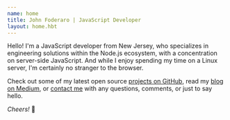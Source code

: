```yaml
---
name: home
title: John Foderaro | JavaScript Developer
layout: home.hbt
---
```


Hello! I'm a JavaScript developer from New Jersey, who specializes in engineering solutions within the Node.js ecosystem, with a concentration on server-side JavaScript. And while I enjoy spending my time on a Linux server, I'm certainly no stranger to the browser.

Check out some of my latest open source [projects on GitHub](https://github.com/johnfoderaro), read my [blog on Medium](https://medium.com/@JohnFoderaro/latest), or [contact me](/contact) with any questions, comments, or just to say hello.

*Cheers!* 🍻
